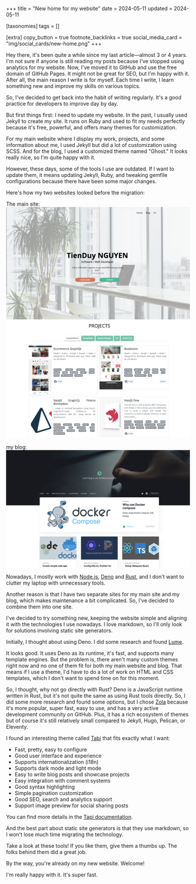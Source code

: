 +++
title = "New home for my website"
date = 2024-05-11
updated = 2024-05-11

[taxonomies]
tags = []

[extra]
copy_button = true
footnote_backlinks = true
social_media_card = "img/social_cards/new-home.png"
+++

Hey there, it's been quite a while since my last article—almost 3 or 4 years. I'm not sure if anyone is still reading my posts because I've stopped using analytics for my website. Now, I've moved it to GitHub and use the free domain of GitHub Pages. It might not be great for SEO, but I'm happy with it. After all, the main reason I write is for myself. Each time I write, I learn something new and improve my skills on various topics.

So, I've decided to get back into the habit of writing regularly. It's a good practice for developers to improve day by day.

But first things first: I need to update my website. In the past, I usually used Jekyll to create my site. It runs on Ruby and used to fit my needs perfectly because it's free, powerful, and offers many themes for customization.

For my main website where I display my work, projects, and some information about me, I used Jekyll but did a lot of customization using SCSS. And for the blog, I used a customized theme named "Ghost." It looks really nice, so I'm quite happy with it.

However, these days, some of the tools I use are outdated. If I want to update them, it means updating Jekyll, Ruby, and tweaking gemfile configurations because there have been some major changes.

Here's how my two websites looked before the migration:

The main site: 
<img src="img/old-home.png" alt="old home" loading="lazy">
<img src="img/old-home2.png" alt="old home" loading="lazy">

my blog:
<img src="img/old-blog.png" alt="old blog" loading="lazy" width="670">

Nowadays, I mostly work with [Node.js](https://nodejs.org/en), [Deno](https://deno.com/) and [Rust](https://www.rust-lang.org/), and I don't want to clutter my laptop with unnecessary tools.

Another reason is that I have two separate sites for my main site and my blog, which makes maintenance a bit complicated. So, I've decided to combine them into one site.

I've decided to try something new, keeping the website simple and aligning it with the technologies I use nowadays. I love markdown, so I'll only look for solutions involving static site generators.

Initially, I thought about using Deno. I did some research and found [Lume](https://lume.land/).

It looks good. It uses Deno as its runtime, it's fast, and supports many template engines. But the problem is, there aren't many custom themes right now and no one of them fit for both my main website and blog. That means if I use a theme, I'd have to do a lot of work on HTML and CSS templates, which I don't want to spend time on for this moment.

So, I thought, why not go directly with Rust? Deno is a JavaScript runtime written in Rust, but it's not quite the same as using Rust tools directly. So, I did some more research and found some options, but I chose [Zola](https://github.com/getzola/zola) because it's more popular, super fast, easy to use, and has a very active development community on GitHub. Plus, it has a rich ecosystem of themes but of course it's still relatively small compared to Jekyll, Hugo, Pelican, or Eleventy.

I found an interesting theme called [Tabi](https://www.getzola.org/themes/tabi/) that fits exactly what I want:

- Fast, pretty, easy to configure
- Good user interface and experience
- Supports internationalization (i18n)
- Supports dark mode and light mode
- Easy to write blog posts and showcase projects
- Easy integration with comment systems
- Good syntax highlighting
- Simple pagination customization
- Good SEO, search and analytics support
- Support image preview for social sharing posts


You can find more details in the [Tapi documentation](https://github.com/welpo/tabi).

And the best part about static site generators is that they use markdown, so I won't lose much time migrating the technology.

Take a look at these tools! If you like them, give them a thumbs up. The folks behind them did a great job.

By the way, you're already on my new website. Welcome!

I'm really happy with it. It's super fast.
